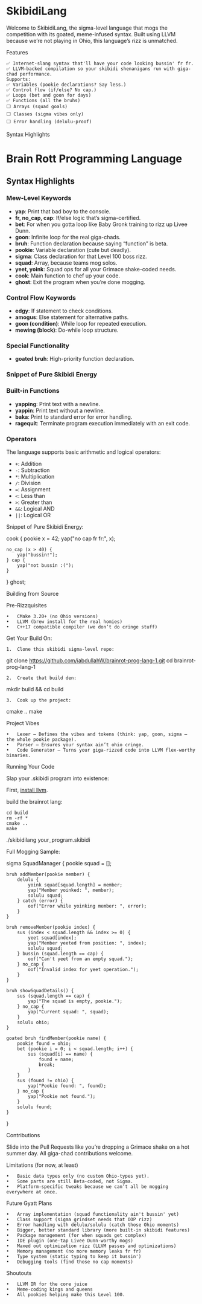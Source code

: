 # SkibidiLang

Welcome to SkibidiLang, the sigma-level language that mogs the competition with its goated, meme-infused syntax. Built using LLVM because we’re not playing in Ohio, this language’s rizz is unmatched.

Features

    ✅ Internet-slang syntax that'll have your code looking bussin' fr fr.
    ✅ LLVM-backed compilation so your skibidi shenanigans run with giga-chad performance.
    Supports:
    ✅ Variables (pookie declarations? Say less.)
    ✅ Control flow (if/else? No cap.)
    ✅ Loops (bet and goon for days)
    ✅ Functions (all the bruhs)
    ⬜️ Arrays (squad goals)
    ⬜️ Classes (sigma vibes only)
    ⬜️ Error handling (delulu-proof)

Syntax Highlights

# Brain Rott Programming Language

## Syntax Highlights

### Mew-Level Keywords
- **yap**: Print that bad boy to the console.
- **fr, no_cap, cap**: If/else logic that’s sigma-certified.
- **bet**: For when you gotta loop like Baby Gronk training to rizz up Livee Dunn.
- **goon**: Infinite loop for the real giga-chads.
- **bruh**: Function declaration because saying “function” is beta.
- **pookie**: Variable declaration (cute but deadly).
- **sigma**: Class declaration for that Level 100 boss rizz.
- **squad**: Array, because teams mog solos.
- **yeet, yoink**: Squad ops for all your Grimace shake-coded needs.
- **cook**: Main function to chef up your code.
- **ghost**: Exit the program when you’re done mogging.

### Control Flow Keywords
- **edgy**: If statement to check conditions.
- **amogus**: Else statement for alternative paths.
- **goon (condition)**: While loop for repeated execution.
- **mewing (block)**: Do-while loop structure.

### Special Functionality
- **goated bruh**: High-priority function declaration.

### Snippet of Pure Skibidi Energy

### Built-in Functions
- **yapping**: Print text with a newline.
- **yappin**: Print text without a newline.
- **baka**: Print to standard error for error handling.
- **ragequit**: Terminate program execution immediately with an exit code.

### Operators
The language supports basic arithmetic and logical operators:
- `+`: Addition
- `-`: Subtraction
- `*`: Multiplication
- `/`: Division
- `=`: Assignment
- `<`: Less than
- `>`: Greater than
- `&&`: Logical AND
- `||`: Logical OR


Snippet of Pure Skibidi Energy:

cook {
    pookie x = 42;
    yap("no cap fr fr:", x);

    no_cap (x > 40) {
        yap("bussin!");
    } cap {
        yap("not bussin :(");
    }
}
ghost;

Building from Source

Pre-Rizzquisites

	•	CMake 3.20+ (no Ohio versions)
	•	LLVM (brew install for the real homies)
	•	C++17 compatible compiler (we don’t do cringe stuff)

Get Your Build On:

	1.	Clone this skibidi sigma-level repo:

git clone https://github.com/iabdullahW/brainrot-prog-lang-1.git
cd brainrot-prog-lang-1

	2.	Create that build den:

mkdir build && cd build

	3.	Cook up the project:

cmake ..
make

Project Vibes

	•	Lexer – Defines the vibes and tokens (think: yap, goon, sigma – the whole pookie package).
	•	Parser – Ensures your syntax ain’t ohio cringe.
	•	Code Generator – Turns your giga-rizzed code into LLVM flex-worthy binaries.

Running Your Code

Slap your .skibidi program into existence:

First, [install llvm](https://llvm.org/docs/GettingStarted.html).

build the brainrot lang:

```
cd build 
rm -rf *
cmake ..
make
```

./skibidilang your_program.skibidi

Full Mogging Sample:

sigma SquadManager {
    pookie squad = []; 

    bruh addMember(pookie member) {
        delulu {
            yoink squad[squad.length] = member;
            yap("Member yoinked: ", member);
            solulu squad;
        } catch (error) {
            oof("Error while yoinking member: ", error);
        }
    }

    bruh removeMember(pookie index) {
        sus (index < squad.length && index >= 0) {
            yeet squad[index];
            yap("Member yeeted from position: ", index);
            solulu squad;
        } bussin (squad.length == cap) {
            oof("Can't yeet from an empty squad.");
        } no_cap {
            oof("Invalid index for yeet operation.");
        }
    }

    bruh showSquadDetails() {
        sus (squad.length == cap) {
            yap("The squad is empty, pookie.");
        } no_cap {
            yap("Current squad: ", squad);
        }
        solulu ohio;
    }

    goated bruh findMember(pookie name) {
        pookie found = ohio;
        bet (pookie i = 0; i < squad.length; i++) {
            sus (squad[i] == name) {
                found = name;
                break;
            }
        }
        sus (found != ohio) {
            yap("Pookie found: ", found);
        } no_cap {
            yap("Pookie not found.");
        }
        solulu found;
    }
}

Contributions

Slide into the Pull Requests like you’re dropping a Grimace shake on a hot summer day. All giga-chad contributions welcome.

Limitations (for now, at least)

	•	Basic data types only (no custom Ohio-types yet).
	•	Some parts are still Beta-coded, not Sigma.
	•	Platform-specific tweaks because we can’t all be mogging everywhere at once.

Future Gyatt Plans

	•	Array implementation (squad functionality ain't bussin' yet)
	•	Class support (sigma grindset needs that OOP rizz)
	•	Error handling with delulu/solulu (catch those Ohio moments)
	•	Bigger, better standard library (more built-in skibidi features)
	•	Package management (for when squads get complex)
	•	IDE plugin (one-tap Livee Dunn-worthy mogs)
	•	Maxed out optimization rizz (LLVM passes and optimizations)
	•	Memory management (no more memory leaks fr fr)
	•	Type system (static typing to keep it bussin')
	•	Debugging tools (find those no cap moments)

Shoutouts

	•	LLVM IR for the core juice
	•	Meme-coding kings and queens
	•	All pookies helping make this Level 100.
